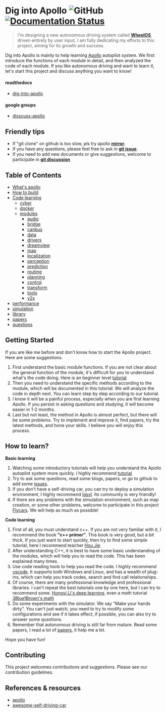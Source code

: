 # Dig into Apollo ![GitHub](https://img.shields.io/github/license/daohu527/Dig-into-Apollo.svg?style=popout) [![Documentation Status](https://readthedocs.org/projects/dig-into-apollo/badge/?version=latest)](https://dig-into-apollo.readthedocs.io/en/latest/?badge=latest)

> I'm designing a new autonomous driving system called [**WheelOS**](https://github.com/wheelos), driven entirely by user input. I am fully dedicating my efforts to this project, aiming for its growth and success.

Dig into Apollo is mainly to help learning [Apollo](https://github.com/ApolloAuto/apollo) autopilot system. We first introduce the functions of each module in detail, and then analyzed the code of each module. If you like autonomous driving and want to learn it, let's start this project and discuss anything you want to know!

#### readthedocs
- [dig-into-apollo](https://dig-into-apollo.readthedocs.io/en/latest/index.html#)

#### google groups
- [disscuss-apollo](https://groups.google.com/g/d-apollo)

## Friendly tips

* If "git clone" on github is too slow, pls try apollo **[mirror](https://gitee.com/baidu/apolloauto)**.
* If you have any questions, please feel free to ask in **[git issue](https://github.com/daohu527/dig-into-apollo/issues)**.
* If you need to add new documents or give suggestions, welcome to participate in **[git discussion](https://github.com/daohu527/dig-into-apollo/discussions)**

## Table of Contents

- [What's apollo](what_is_apollo)
- [How to build](how_to_build)
- [Code learning](code_learning)
    - [cyber](cyber)
    - [docker](docker)
    - [modules](modules)
        - [audio](modules/audio)
        - [bridge](modules/bridge)
        - [canbus](modules/canbus)
        - [data](modules/data)
        - [drivers](modules/drivers)
        - [dreamview](modules/dreamview)
        - [map](modules/map)
        - [localization](modules/localization)
        - [perception](modules/perception)
        - [prediction](modules/prediction)
        - [routing](modules/routing)
        - [planning](modules/planning)
        - [control](modules/control)
        - [transform](modules/transform)
        - [tools](modules/tools)
        - [v2x](modules/v2x)
- [performance](performance)
- [simulation](simulation)
- [library](library)
- [papers](papers)
- [questions](questions)


## Getting Started

If you are like me before and don’t know how to start the Apollo project. Here are some suggestions.

1. First understand the basic module functions. If you are not clear about the general function of the module, it's difficult for you to understand what's the code doing. Here is an beginner level [tutorial](https://apollo.auto/devcenter/coursetable_cn.html?target=1)
2. Then you need to understand the specific methods according to the module, which will be documented in this tutorial. We will analyze the code in depth next. You can learn step by step according to our tutorial.
3. I know it will be a painful process, especially when you are first learning Apollo. If you persist in asking questions and studying, it will become easier in 1-2 months.
4. Last but not least, the method in Apollo is almost perfect, but there will be some problems. Try to implement and improve it, find papers, try the latest methods, and hone your skills. I believe you will enjoy this process.


## How to learn?

**Basic learning**

1. Watching some introductory tutorials will help you understand the Apollo autopilot system more quickly. I highly recommend [tutorial](https://apollo.auto/devcenter/coursetable_cn.html?target=1)
2. Try to ask some questions, read some blogs, papers, or go to github to add some [issues](https://github.com/ApolloAuto/apollo/issues).
3. If you don’t have a self-driving car, you can try to deploy a simulation environment, I highly recommend [lgsvl](https://github.com/lgsvl/simulator). Its community is very friendly!
4. If there are any problems with the simulation environment, such as map creation, or some other problems, welcome to participate in this project [Flycars](https://github.com/Flycars). We will help as much as possible!

**Code learning**

1. First of all, you must understand c++. If you are not very familiar with it, I recommend the book **"c++ primer"**. This book is very good, but a bit thick. If you just want to start quickly, then try to find some simple tutorial, here I recommend teacher [Hou Jie](https://search.bilibili.com/all?keyword=%E4%BE%AF%E6%8D%B7)
2. After understanding C++, it is best to have some basic understanding of the modules, which will help you to read the code. This has been explained many times.
3. Use code reading tools to help you read the code. I highly recommend [vscode](https://code.visualstudio.com/). It supports both Windows and Linux, and has a wealth of plug-ins, which can help you track codes, search and find call relationships.
4. Of course, there are many professional knowledge and professional libraries. I can’t repeat the best tutorials one by one here, but I can try to recommend some. [Hongyi Li's deep learning](https://www.bilibili.com/video/BV1JE411g7XF?p=1), even a math tutorial [3Blue1Brown's math](https://space.bilibili.com/88461692/)
5. Do some experiments with the simulator. We say "Make your hands dirty". You can't just watch, you need to try to modify some configurations and see if it takes effect, if possible, you can also try to answer some questions.
6. Remember that autonomous driving is still far from mature. Read some papers, I read a lot of [papers](https://github.com/daohu527/awesome-self-driving-car#papers-blogs), it help me a lot.

Hope you have fun!

## Contributing
This project welcomes contributions and suggestions. Please see our contribution guidelines.


## References & resources
- [apollo](https://github.com/ApolloAuto/apollo)
- [awesome-self-driving-car](https://github.com/daohu527/awesome-self-driving-car)
